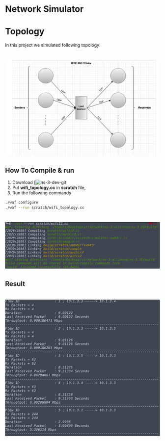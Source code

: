 # Network Simulator


# Topology

In this project we simulated following topology:

<h1 align="left">
  <img src=toplogy.png" alt="image" width="700px"></a>
  <br>
</h1>


## How To Compile & run

1) Download [![ns-3-dev-git](https://github.com/nsnam/ns-3-dev-git) 
2) Put __wifi_topology.cc__ in __scratch__ file,
3) Run the following commands

```bash
./waf configure
./waf --run scratch/wifi_topology.cc
```
<h1 align="left">
  <img src=run.png" alt="image" width="700px"></a>
  <br>
</h1>


## Result

<h1 align="left">
  <img src=result.png" alt="image" width="700px"></a>
  <br>
</h1>
